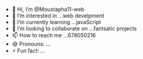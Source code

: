 - 👋 Hi, I’m @Moustapha11-web
- 👀 I’m interested in ...web develpment
- 🌱 I’m currently learning ...javaScript
- 💞️ I’m looking to collaborate on ...fantsatic projects
- 📫 How to reach me ...678050216
- 😄 Pronouns: ...
- ⚡ Fun fact: ...

<!---
Moustapha11-web/Moustapha11-web is a ✨ special ✨ repository because its `README.md` (this file) appears on your GitHub profile.
You can click the Preview link to take a look at your changes.
--->
